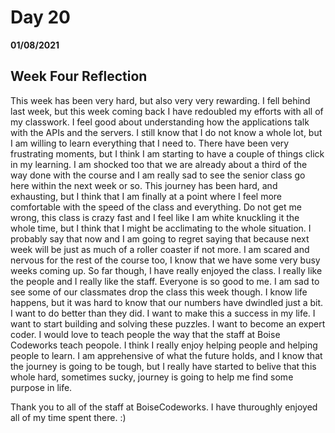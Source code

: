 # Day 20
__01/08/2021__

## Week Four Reflection

This week has been very hard, but also very very rewarding. I fell behind last week, but this week coming back I have redoubled my efforts with all of my classwork. I feel good about understanding how the applications talk with the APIs and the servers. I still know that I do not know a whole lot, but I am willing to learn everything that I need to. There have been very frustrating moments, but I think I am starting to have a couple of things click in my learning. I am shocked too that we are already about a third of the way done with the course and I am really sad to see the senior class go here within the next week or so. 
This journey has been hard, and exhausting, but I think that I am finally at a point where I feel more comfortable with the speed of the class and everything. Do not get me wrong, this class is crazy fast and I feel like I am white knuckling it the whole time, but I think that I might be acclimating to the whole situation. I probably say that now and I am going to regret saying that because next week will be just as much of a roller coaster if not more. I am scared and nervous for the rest of the course too, I know that we have some very busy weeks coming up. So far though, I have really enjoyed the class. I really like the people and I really like the staff. Everyone is so good to me. I am sad to see some of our classmates drop the class this week though. I know life happens, but it was hard to know that our numbers have dwindled just a bit. I want to do better than they did. I want to make this a success in my life. I want to start building and solving these puzzles. I want to become an expert coder. I would love to teach people the way that the staff at Boise Codeworks teach peopole. I think I really enjoy helping people and helping people to learn.
I am apprehensive of what the future holds, and I know that the journey is going to be tough, but I really have started to belive that this whole hard, sometimes sucky, journey is going to help me find some purpose in life.

Thank you to all of the staff at BoiseCodeworks. I have thuroughly enjoyed all of my time spent there. :)
